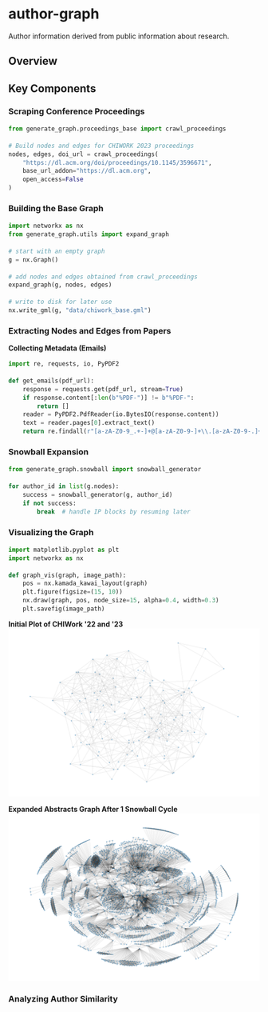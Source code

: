 # author-graph
Author information derived from public information about research.

## Overview
## Key Components

### Scraping Conference Proceedings

``` python
from generate_graph.proceedings_base import crawl_proceedings

# Build nodes and edges for CHIWORK 2023 proceedings
nodes, edges, doi_url = crawl_proceedings(
    "https://dl.acm.org/doi/proceedings/10.1145/3596671",
    base_url_addon="https://dl.acm.org",
    open_access=False
)
```

### Building the Base Graph

``` python
import networkx as nx
from generate_graph.utils import expand_graph

# start with an empty graph
g = nx.Graph()

# add nodes and edges obtained from crawl_proceedings
expand_graph(g, nodes, edges)

# write to disk for later use
nx.write_gml(g, "data/chiwork_base.gml")
```

### Extracting Nodes and Edges from Papers
**Collecting Metadata (Emails)**
``` python
import re, requests, io, PyPDF2

def get_emails(pdf_url):
    response = requests.get(pdf_url, stream=True)
    if response.content[:len(b"%PDF-")] != b"%PDF-":
        return []
    reader = PyPDF2.PdfReader(io.BytesIO(response.content))
    text = reader.pages[0].extract_text()
    return re.findall(r"[a-zA-Z0-9_.+-]+@[a-zA-Z0-9-]+\\.[a-zA-Z0-9-.]+", text)
```

### Snowball Expansion
``` python
from generate_graph.snowball import snowball_generator

for author_id in list(g.nodes):
    success = snowball_generator(g, author_id)
    if not success:
        break  # handle IP blocks by resuming later
```

### Visualizing the Graph
``` python
import matplotlib.pyplot as plt
import networkx as nx

def graph_vis(graph, image_path):
    pos = nx.kamada_kawai_layout(graph)
    plt.figure(figsize=(15, 10))
    nx.draw(graph, pos, node_size=15, alpha=0.4, width=0.3)
    plt.savefig(image_path)
```
**Initial Plot of CHIWork '22 and '23**
![plot](./figures/chiwork.png)

**Expanded Abstracts Graph After 1 Snowball Cycle**
![plot](./figures/chiwork_showball_abstract.png)

### Analyzing Author Similarity

